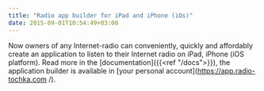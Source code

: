 ```yaml
---
title: "Radio app builder for iPad and iPhone (iOs)"
date: 2015-09-01T10:54:49+03:00
---
```


Now owners of any Internet-radio can conveniently, quickly and affordably create an application to listen to their Internet radio on iPad, iPhone (iOS platform). Read more in the [documentation]({{<ref "/docs">}}), the application builder is available in [your personal account](https://app.radio-tochka.com /).
